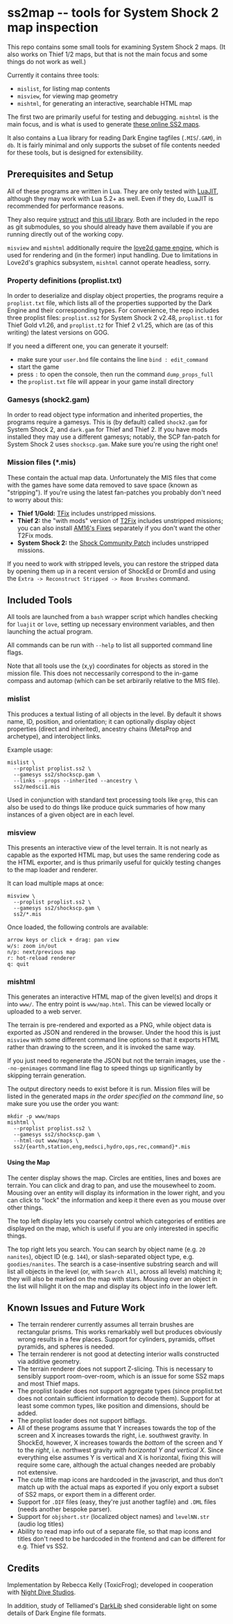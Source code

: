 # ss2map -- tools for System Shock 2 map inspection

This repo contains some small tools for examining System Shock 2 maps. (It also
works on Thief 1/2 maps, but that is not the main focus and some things do not
work as well.)

Currently it contains three tools:

- `mislist`, for listing map contents
- `misview`, for viewing map geometry
- `mishtml`, for generating an interactive, searchable HTML map

The first two are primarily useful for testing and debugging. `mishtml` is the
main focus, and is what is used to generate [these online SS2 maps](https://funkyhorror.ancilla.ca/toxicfrog/maps/ss2).

It also contains a Lua library for reading Dark Engine tagfiles (`.MIS`/`.GAM`),
in `db`. It is fairly minimal and only supports the subset of file contents needed
for these tools, but is designed for extensibility.

## Prerequisites and Setup

All of these programs are written in Lua. They are only tested with [LuaJIT](https://luajit.org/),
although they may work with Lua 5.2+ as well. Even if they do, LuaJIT is recommended
for performance reasons.

They also require [vstruct](https://github.com/toxicfrog/vstruct/) and
[this util library](https://github.com/toxicfrog/luautil/). Both are included in
the repo as git submodules, so you should already have them available if you are
running directly out of the working copy.

`misview` and `mishtml` additionally require the [love2d game engine](https://love2d.org/),
which is used for rendering and (in the former) input handling. Due to limitations
in Love2d's graphics subsystem, `mishtml` cannot operate headless, sorry.

### Property definitions (proplist.txt)

In order to deserialize and display object properties, the programs require a
`proplist.txt` file, which lists all of the properties supported by the Dark
Engine and their corresponding types. For convenience, the repo includes three
proplist files: `proplist.ss2` for System Shock 2 v2.48, `proplist.t1` for Thief
Gold v1.26, and `proplist.t2` for Thief 2 v1.25, which are (as of this writing)
the latest versions on GOG.

If you need a different one, you can generate it yourself:

- make sure your `user.bnd` file contains the line `bind : edit_command`
- start the game
- press `:` to open the console, then run the command `dump_props_full`
- the `proplist.txt` file will appear in your game install directory

### Gamesys (shock2.gam)

In order to read object type information and inherited properties, the programs
require a gamesys. This is (by default) called `shock2.gam` for System Shock 2,
and `dark.gam` for Thief and Thief 2. If you have mods installed they may use a
different gamesys; notably, the SCP fan-patch for System Shock 2 uses `shockscp.gam`.
Make sure you're using the right one!

### Mission files (*.mis)

These contain the actual map data. Unfortunately the MIS files that come with the
games have some data removed to save space (known as "stripping"). If you're using
the latest fan-patches you probably don't need to worry about this:

- **Thief 1/Gold:** [TFix](https://www.ttlg.com/forums/showthread.php?t=134733) includes unstripped missions.
- **Thief 2:** the "with mods" version of [T2Fix](https://www.ttlg.com/forums/showthread.php?t=149669) includes unstripped missions; you can also install [AM16's Fixes](https://www.ttlg.com/forums/showthread.php?t=141121) separately if you don't want the other T2Fix mods.
- **System Shock 2:** the [Shock Community Patch](https://www.systemshock.org/index.php?topic=7116.0) includes unstripped missions.

If you need to work with stripped levels, you can restore the stripped data by
opening them up in a recent version of ShockEd or DromEd and using the
`Extra -> Reconstruct Stripped -> Room Brushes` command.

## Included Tools

All tools are launched from a `bash` wrapper script which handles checking for
`luajit` or `love`, setting up necessary environment variables, and then launching
the actual program.

All commands can be run with `--help` to list all supported command line flags.

Note that all tools use the (x,y) coordinates for objects as stored in the mission
file. This does not neccessarily correspond to the in-game compass and automap
(which can be set arbirarily relative to the MIS file).

### mislist

This produces a textual listing of all objects in the level. By default it shows
name, ID, position, and orientation; it can optionally display object properties
(direct and inherited), ancestry chains (MetaProp and archetype), and interobject
links.

Example usage:

    mislist \
      --proplist proplist.ss2 \
      --gamesys ss2/shockscp.gam \
      --links --props --inherited --ancestry \
      ss2/medsci1.mis

Used in conjunction with standard text processing tools like `grep`, this can also
be used to do things like produce quick summaries of how many instances of a given
object are in each level.

### misview

This presents an interactive view of the level terrain. It is not nearly as capable
as the exported HTML map, but uses the same rendering code as the HTML exporter,
and is thus primarily useful for quickly testing changes to the map loader and
renderer.

It can load multiple maps at once:

    misview \
      --proplist proplist.ss2 \
      --gamesys ss2/shockscp.gam \
      ss2/*.mis

Once loaded, the following controls are available:

    arrow keys or click + drag: pan view
    w/s: zoom in/out
    n/p: next/previous map
    r: hot-reload renderer
    q: quit

### mishtml

This generates an interactive HTML map of the given level(s) and drops it into `www/`.
The entry point is `www/map.html`. This can be viewed locally or uploaded to a web
server.

The terrain is pre-rendered and exported as a PNG, while object data is exported
as JSON and rendered in the browser. Under the hood this is just `misview` with
some different command line options so that it exports HTML rather than drawing
to the screen, and it is invoked the same way.

If you just need to regenerate the JSON but not the terrain images, use the
`--no-genimages` command line flag to speed things up significantly by skipping
terrain generation.

The output directory needs to exist before it is run. Mission files will be listed
in the generated maps *in the order specified on the command line*, so make sure
you use the order you want:

    mkdir -p www/maps
    mishtml \
      --proplist proplist.ss2 \
      --gamesys ss2/shockscp.gam \
      --html-out www/maps \
      ss2/{earth,station,eng,medsci,hydro,ops,rec,command}*.mis

#### Using the Map

The center display shows the map. Circles are entities, lines and boxes are terrain.
You can click and drag to pan, and use the mousewheel to zoom. Mousing over an entity
will display its information in the lower right, and you can click to "lock" the
information and keep it there even as you mouse over other things.

The top left display lets you coarsely control which categories of entities are
displayed on the map, which is useful if you are only interested in specific things.

The top right lets you search. You can search by object name (e.g. `20 nanites`),
object ID (e.g. `144`), or slash-separated object type, e.g. `goodies/nanites`.
The search is a case-insentive substring search and will list all objects in the
level (or, with `Search All`, across all levels) matching it; they will also be
marked on the map with stars. Mousing over an object in the list will hilight it
on the map and display its object info in the lower left.

## Known Issues and Future Work

- The terrain renderer currently assumes all terrain brushes are rectangular prisms. This works remarkably well but produces obviously wrong results in a few places. Support for cylinders, pyramids, offset pyramids, and spheres is needed.
- The terrain renderer is not good at detecting interior walls constructed via additive geometry.
- The terrain renderer does not support Z-slicing. This is necessary to sensibly support room-over-room, which is an issue for some SS2 maps and most Thief maps.
- The proplist loader does not support aggregate types (since proplist.txt does not contain sufficient information to decode them). Support for at least some common types, like position and dimensions, should be added.
- The proplist loader does not support bitflags.
- All of these programs assume that Y increases towards the top of the screen and X increases towards the right, i.e. southwest gravity. In ShockEd, however, X increases towards the *bottom* of the screen and Y to the *right*, i.e. northwest gravity *with horizontal Y and vertical X*. Since everything else assumes Y is vertical and X is horizontal, fixing this will require some care, although the actual changes needed are probably not extensive.
- The cute little map icons are hardcoded in the javascript, and thus don't match up with the actual maps as exported if you only export a subset of SS2 maps, or export them in a different order.
- Support for `.DIF` files (easy, they're just another tagfile) and `.DML` files (needs another bespoke parser).
- Support for `objshort.str` (localized object names) and `levelNN.str` (audio log titles)
- Ability to read map info out of a separate file, so that map icons and titles don't need to be hardcoded in the frontend and can be different for e.g. Thief vs SS2.

## Credits

Implementation by Rebecca Kelly (ToxicFrog); developed in cooperation with
[Night Dive Studios](https://www.nightdivestudios.com/).

In addition, study of Telliamed's [DarkLib](https://whoopdedo.org/projects.php?dark)
shed considerable light on some details of Dark Engine file formats.

